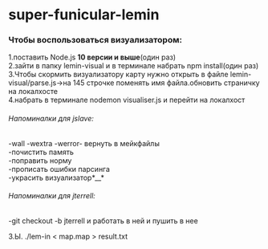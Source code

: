 # super-funicular-lemin

<h3>Чтобы воспользоваться визуализатором:</h3>
1.поставить Node.js <b>10 версии и выше</b>(один раз)<br>
2.зайти в папку lemin-visual и в терминале набрать npm install(один раз)<br>
3.Чтобы скормить визуализатору карту нужно открыть в файле lemin-visual/parse.js->на 145 строчке поменять имя файла.обновить страничку на локалхосте<br>
4.набрать в терминале nodemon visualiser.js и перейти на локалхост</br>



<h6>Напоминалки для jslave:</h5>

-wall -wextra -werror- вернуть в мейкфайлы<br>
-почистить память<br>
-поправить норму<br>
-прописать ошибки парсинга<br>
-украсить визуализатор*__*<br>

<h6>Напоминалки для jterrell:</h5>
  -git checkout -b jterrell и работать в ней и пушить в нее<br>
   
З.Ы. ./lem-in < map.map > result.txt
